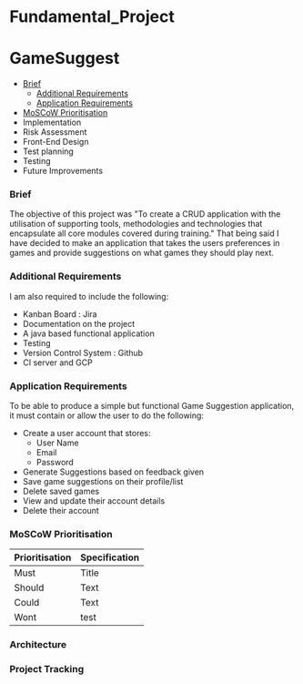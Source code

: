 # Fundamental_Project

# GameSuggest



* [Brief](#Brief)
  * [Additional Requirements](#Additional-Requirements)
  * [Application Requirements](#Application-Requirements)
* [MoSCoW Prioritisation](#MoSCoW-Prioritisation)
* Implementation
* Risk Assessment
* Front-End Design
* Test planning
* Testing
* Future Improvements

### Brief

The objective of this project was "To create a CRUD application with the utilisation of supporting tools, methodologies and technologies that encapsulate all core modules covered during training."
That being said I have decided to make an application that takes the users preferences in games and provide suggestions on what games they should play next.

### Additional Requirements

I am also required to include the following:

* Kanban Board : Jira
* Documentation on the project
* A java based functional application
* Testing
* Version Control System : Github
* CI server and GCP

### Application Requirements

To be able to produce a simple but functional Game Suggestion application, it must contain or allow the user to do the following:

* Create a user account that stores:
  * User Name
  * Email
  * Password
* Generate Suggestions based on feedback given
* Save game suggestions on their profile/list
* Delete saved games
* View and update their account details
* Delete their account

### MoSCoW Prioritisation

| Prioritisation     | Specification    |  
| ----------- | ----------- |  
| Must      | Title       | 
| Should   | Text        | 
| Could    |  Text       |
| Wont      |    test    | 

### Architecture

### Project Tracking

